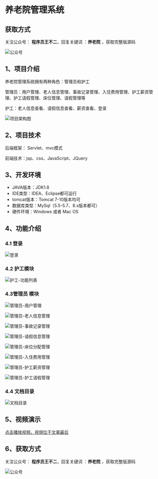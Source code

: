 # 养老院管理系统

## 获取方式

关注公众号： **程序员王不二**，回复关键词  ：**养老院** ，获取完整版源码

![公众号](https://project-images-1256969109.cos.ap-chongqing.myqcloud.com/Typora-Images/202205281253739.png)

## 1、项目介绍

养老院管理系统拥有两种角色：管理员和护工

管理员：用户管理、老人信息管理、事故记录管理、入住费用管理、护工薪资管理、护工请假管理、床位管理、请假管理等

护工：老人信息查看、请假信息查看、薪资查看、登录

![项目架构图](https://project-images-1256969109.cos.ap-chongqing.myqcloud.com/Typora-Images/202212272022115.png)


## 2、项目技术

后端框架： Servlet、mvc模式

前端技术：jsp、css、JavaScript、JQuery

## 3、开发环境

- JAVA版本：JDK1.8
- IDE类型：IDEA、Eclipse都可运行
- tomcat版本：Tomcat 7-10版本均可
- 数据库类型：MySql（5.5-5.7、8.x版本都可） 
- 硬件环境：Windows 或者 Mac OS


## 4、功能介绍

### 4.1 登录

![登录](https://project-images-1256969109.cos.ap-chongqing.myqcloud.com/Typora-Images/202212272021334.jpg)

### 4.2 护工模块

![护工-功能列表](https://project-images-1256969109.cos.ap-chongqing.myqcloud.com/Typora-Images/202212272021620.jpg)

### 4.3管理员 模块

![管理员-用户管理](https://project-images-1256969109.cos.ap-chongqing.myqcloud.com/Typora-Images/202212272021090.jpg)

![管理员-老人信息管理](https://project-images-1256969109.cos.ap-chongqing.myqcloud.com/Typora-Images/202212272021923.jpg)

![管理员-事故记录管理](https://project-images-1256969109.cos.ap-chongqing.myqcloud.com/Typora-Images/202212272021515.jpg)

![管理员-请假信息管理](https://project-images-1256969109.cos.ap-chongqing.myqcloud.com/Typora-Images/202212272021527.jpg)

![管理员-床位分配管理](https://project-images-1256969109.cos.ap-chongqing.myqcloud.com/Typora-Images/202212272021857.jpg)

![管理员-入住费用管理](https://project-images-1256969109.cos.ap-chongqing.myqcloud.com/Typora-Images/202212272021378.jpg)

![管理员-护工薪资管理](https://project-images-1256969109.cos.ap-chongqing.myqcloud.com/Typora-Images/202212272021298.jpg)

![管理员-护工请假管理](https://project-images-1256969109.cos.ap-chongqing.myqcloud.com/Typora-Images/202212272021364.jpg)

### 4.4 文档目录

![文档目录](https://project-images-1256969109.cos.ap-chongqing.myqcloud.com/Typora-Images/202212272021341.jpg)

## 5、视频演示

[点击播放视频，视频位于文章最后](输入链接)

## 6、获取方式

关注公众号： **程序员王不二**，回复关键词  ：**养老院**  ，获取完整版源码



![公众号](https://project-images-1256969109.cos.ap-chongqing.myqcloud.com/Typora-Images/202205281253739.png)

